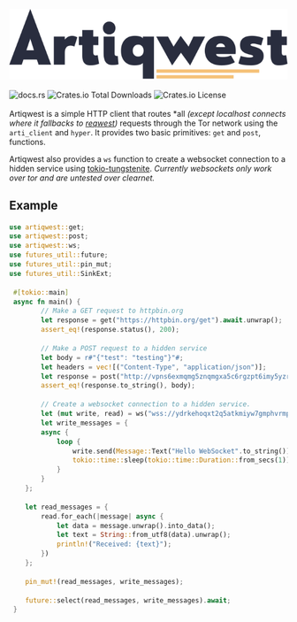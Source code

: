 ![logo](./assets/artiqwest-logo.svg)
<br><br>
<a src="https://docs.rs/artiqwest/latest/artiqwest/">![docs.rs](https://img.shields.io/docsrs/artiqwest?style=for-the-badge)</a> <a src="https://crates.io/crates/artiqwest">![Crates.io Total Downloads](https://img.shields.io/crates/d/artiqwest?style=for-the-badge)</a> ![Crates.io License](https://img.shields.io/crates/l/artiqwest?style=for-the-badge)
<br><br>
Artiqwest is a simple HTTP client that routes *all *(except localhost connects where it fallbacks to [reqwest](https://github.com/seanmonstar/reqwest))* requests through the Tor network using the `arti_client` and `hyper`.
It provides two basic primitives: `get` and `post`,  functions.

Artiqwest also provides a `ws` function to create a websocket connection to a hidden service using [tokio-tungstenite](https://github.com/snapview/tokio-tungstenite). *Currently websockets only work over tor and are untested over clearnet.*

## Example
```rust
use artiqwest::get;
use artiqwest::post;
use artiqwest::ws;
use futures_util::future;
use futures_util::pin_mut;
use futures_util::SinkExt;

 #[tokio::main]
 async fn main() {
        // Make a GET request to httpbin.org
        let response = get("https://httpbin.org/get").await.unwrap();
        assert_eq!(response.status(), 200);

        // Make a POST request to a hidden service
        let body = r#"{"test": "testing"}"#;
        let headers = vec![("Content-Type", "application/json")];
        let response = post("http://vpns6exmqmg5znqmgxa5c6rgzpt6imy5yzrbsoszovgfipdjypnchpyd.onion/echo", body, Some(headers)).await.unwrap();
        assert_eq!(response.to_string(), body);

        // Create a websocket connection to a hidden service.
        let (mut write, read) = ws("wss://ydrkehoqxt2q5atkmiyw7gmphvrmp6fkaufvt525cjr4hma3pb75nyid.onion/events").await.unwrap();
        let write_messages = {
		async {
			loop {
				write.send(Message::Text("Hello WebSocket".to_string())).await.unwrap();
				tokio::time::sleep(tokio::time::Duration::from_secs(1)).await;
			}
		}
	};

	let read_messages = {
		read.for_each(|message| async {
			let data = message.unwrap().into_data();
			let text = String::from_utf8(data).unwrap();
			println!("Received: {text}");
		})
	};

	pin_mut!(read_messages, write_messages);

	future::select(read_messages, write_messages).await;
 }
 ```
